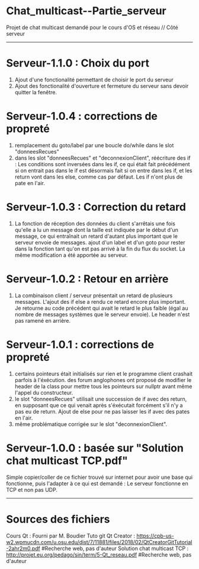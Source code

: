 # Chat_multicast--Partie_serveur
Projet de chat multicast demandé pour le cours d'OS et réseau // Côté serveur

--------------------------------------

# Serveur-1.1.0 : Choix du port
1) Ajout d'une fonctionalité permettant de choisir le port du serveur
2) Ajout des fonctionalité d'ouverture et fermeture du serveur sans devoir quitter la fenêtre.

# Serveur-1.0.4 : corrections de propreté
1) remplacement du goto/label par une boucle do/while dans le slot "donneesRecues"
2) dans les slot "donneesRecues" et "deconnexionClient", réécriture des if : Les conditions sont inversées dans les if, ce qui était fait précédément si on entrait pas dans le if est désormais fait si on entre dans les if, et les return vont dans les else, comme cas par défaut. Les if n'ont plus de pate en l'air.


# Serveur-1.0.3 : Correction du retard
1) La fonction de réception des données du client s'arrêtais une fois qu'elle a lu un message dont la taille est indiquée par le début d'un message, ce qui entraînait un retard d'autant plus important que le serveur envoie de messages. ajout d'un label et d'un goto pour rester dans la fonction tant qu'on est pas arrivé à la fin du flux du socket. La même modification a été apportée au serveur.

# Serveur-1.0.2 : Retour en arrière
1) La combinaison client / serveur présentait un retard de plusieurs messages. L'ajout des if else a rendu ce retard encore plus important. Je retourne au code précédent qui avait le retard le plus faible (égal au nombre de messages systèmes que le serveur envoie). Le header n'est pas ramené en arrière.

# Serveur-1.0.1 : corrections de propreté
1) certains pointeurs était initialisés sur rien et le programme client crashait parfois à l'éxécution. des forum anglophones ont proposé de modifier le header de la class pour mettre tous les pointeurs sur nullptr avant même l'appel du constructeur.
2) le slot "donneesRecues" utilisait une succession de if avec des return, en supposant que ce qui venait après s'éxécutait forcément s'il n'y a pas eu de return. Ajout de else pour ne pas laisser les if avec des pates en l'air.
3) même problématique corrigée sur le slot "deconnexionClient".

# Serveur-1.0.0 : basée sur "Solution chat multicast TCP.pdf"
Simple copier/coller de ce fichier trouvé sur internet pour avoir une base qui fonctionne, puis l'adapter à ce qui est demandé : Le serveur fonctionne en TCP et non pas UDP.

--------------------------------------

# Sources des fichiers

Cours Qt                    : Fourni par M. Boudier
Tuto git Qt Creator         : https://cpb-us-w2.wpmucdn.com/u.osu.edu/dist/7/11881/files/2018/02/QtCreatorGitTutorial-2ahr2m0.pdf #Recherche web, pas d'auteur
Solution chat multicast TCP : http://projet.eu.org/pedago/sin/term/5-Qt_reseau.pdf #Recherche web, pas d'auteur
